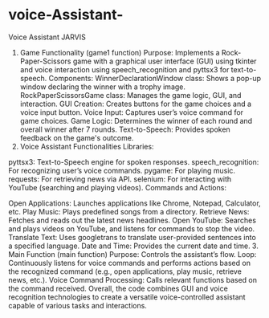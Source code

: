 # voice-Assistant-
Voice Assistant JARVIS
1. Game Functionality (game1 function)
Purpose: Implements a Rock-Paper-Scissors game with a graphical user interface (GUI) using tkinter and voice interaction using speech_recognition and pyttsx3 for text-to-speech.
Components:
WinnerDeclarationWindow class: Shows a pop-up window declaring the winner with a trophy image.
RockPaperScissorsGame class: Manages the game logic, GUI, and interaction.
GUI Creation: Creates buttons for the game choices and a voice input button.
Voice Input: Captures user’s voice command for game choices.
Game Logic: Determines the winner of each round and overall winner after 7 rounds.
Text-to-Speech: Provides spoken feedback on the game's outcome.
2. Voice Assistant Functionalities
Libraries:

pyttsx3: Text-to-Speech engine for spoken responses.
speech_recognition: For recognizing user’s voice commands.
pygame: For playing music.
requests: For retrieving news via API.
selenium: For interacting with YouTube (searching and playing videos).
Commands and Actions:

Open Applications: Launches applications like Chrome, Notepad, Calculator, etc.
Play Music: Plays predefined songs from a directory.
Retrieve News: Fetches and reads out the latest news headlines.
Open YouTube: Searches and plays videos on YouTube, and listens for commands to stop the video.
Translate Text: Uses googletrans to translate user-provided sentences into a specified language.
Date and Time: Provides the current date and time.
3. Main Function (main function)
Purpose: Controls the assistant’s flow.
Loop: Continuously listens for voice commands and performs actions based on the recognized command (e.g., open applications, play music, retrieve news, etc.).
Voice Command Processing: Calls relevant functions based on the command received.
Overall, the code combines GUI and voice recognition technologies to create a versatile voice-controlled assistant capable of various tasks and interactions.
